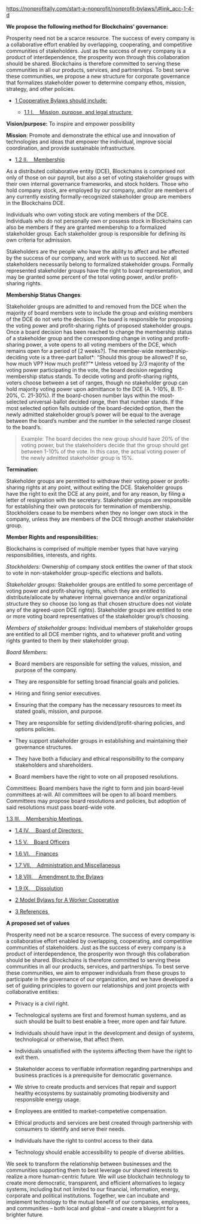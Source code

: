 https://nonprofitally.com/start-a-nonprofit/nonprofit-bylaws/\#link_acc-1-4-d

**We propose the following method for Blockchains’ governance:**

Prosperity need not be a scarce resource. The success of every company is a
collaborative effort enabled by overlapping, cooperating, and competitive
communities of stakeholders. Just as the success of every company is a product
of interdependence, the prosperity won through this collaboration should be
shared. Blockchains is therefore committed to serving these communities in all
our products, services, and partnerships. To best serve these communities, we
propose a new structure for corporate governance that formalizes stakeholder
power to determine company ethos, mission, strategy, and other policies.

-   [1 Cooperative Bylaws should
    include:](http://cultivate.coop/wiki/Cooperative_Bylaws#Cooperative_Bylaws_should_include:)

    -   [1.1 I.    Mission, purpose, and legal
        structure ](http://cultivate.coop/wiki/Cooperative_Bylaws#I..C2.A0.C2.A0.C2.A0_Mission.2C_purpose.2C_and_legal_structure.C2.A0)

**Vision/purpose:** To inspire and empower possibility

**Mission**: Promote and demonstrate the ethical use and innovation of
technologies and ideas that empower the individual, improve social coordination,
and provide sustainable infrastructure.

-   [1.2 II.   
    Membership](http://cultivate.coop/wiki/Cooperative_Bylaws#II..C2.A0.C2.A0.C2.A0_Membership)

As a distributed collaborative entity (DCE), Blockchains is comprised not only
of those on our payroll, but also a set of voting stakeholder groups with their
own internal governance frameworks, and stock holders. Those who hold company
stock, are employed by our company, and/or are members of any currently existing
formally-recognized stakeholder group are members in the Blockchains DCE.

Individuals who own voting stock are voting members of the DCE. Individuals who
do not personally own or possess stock in Blockchains can also be members if
they are granted membership to a formalized stakeholder group. Each stakeholder
group is responsible for defining its own criteria for admission.

Stakeholders are the people who have the ability to affect and be affected by
the success of our company, and work with us to succeed. Not all stakeholders
necessarily belong to formalized stakeholder groups. Formally represented
stakeholder groups have the right to board representation, and may be granted
some percent of the total voting power, and/or profit-sharing rights.

**Membership Status Changes**:

Stakeholder groups are admitted to and removed from the DCE when the majority of
board members vote to include the group and existing members of the DCE do not
veto the decision. The board is responsible for proposing the voting power and
profit-sharing rights of proposed stakeholder groups. Once a board decision has
been reached to change the membership status of a stakeholder group and the
corresponding change in voting and profit-sharing power, a vote opens to all
voting members of the DCE, which remains open for a period of [2 weeks?]. The
member-wide membership-deciding vote is a three-part ballot*: “Should this group
be allowed? If so, how much VP? How much profit?”* Unless vetoed by 2/3 majority
of the voting power participating in the vote, the board decision regarding
membership status stands. To decide voting and profit-sharing rights, voters
choose between a set of ranges, though no stakeholder group can hold majority
voting power upon admittance to the DCE (A. 1-10%, B. 11-20%, C. 21-30%). If the
board-chosen number lays within the most-selected universal-ballot decided
range, then that number stands. If the most selected option falls outside of the
board-decided option, then the newly admitted stakeholder group’s power will be
equal to the average between the board’s number and the number in the selected
range closest to the board’s.

>   Example: The board decides the new group should have 20% of the voting
>   power, but the stakeholders decide that the group should get between 1-10%
>   of the vote. In this case, the actual voting power of the newly admitted
>   stakeholder group is 15%.

**Termination**:

Stakeholder groups are permitted to withdraw their voting power or
profit-sharing rights at any point, without exiting the DCE. Stakeholder groups
have the right to exit the DCE at any point, and for any reason, by filing a
letter of resignation with the secretary. Stakeholder groups are responsible for
establishing their own protocols for termination of membership. Stockholders
cease to be members when they no longer own stock in the company, unless they
are members of the DCE through another stakeholder group.

**Member Rights and responsibilities:**

Blockchains is comprised of multiple member types that have varying
responsibilities, interests, and rights.

*Stockholders:* Ownership of company stock entitles the owner of that stock to
vote in non-stakeholder group-specific elections and ballots.

*Stakeholder groups:* Stakeholder groups are entitled to some percentage of
voting power and profit-sharing rights, which they are entitled to
distribute/allocate by whatever internal governance and/or organizational
structure they so choose (so long as that chosen structure does not violate any
of the agreed-upon DCE rights). Stakeholder groups are entitled to one or more
voting board representatives of the stakeholder group’s choosing.

*Members of stakeholder groups*: Individual members of stakeholder groups are
entitled to all DCE member rights, and to whatever profit and voting rights
granted to them by their stakeholder group.

*Board Members*:

-   Board members are responsible for setting the values, mission, and purpose
    of the company.

-   They are responsible for setting broad financial goals and policies.

-   Hiring and firing senior executives.

-   Ensuring that the company has the necessary resources to meet its stated
    goals, mission, and purpose.

-   They are responsible for setting dividend/profit-sharing policies, and
    options policies.

-   They support stakeholder groups in establishing and maintaining their
    governance structures.

-   They have both a fiduciary and ethical responsibility to the company
    stakeholders and shareholders.

-   Board members have the right to vote on all proposed resolutions.

Committees: Board members have the right to form and join board-level committees
at-will. All committees will be open to all board members. Committees may
propose board resolutions and policies, but adoption of said resolutions must
pass board-wide vote.

[1.3 III.    Membership
Meetings ](http://cultivate.coop/wiki/Cooperative_Bylaws#III..C2.A0.C2.A0.C2.A0_Membership_Meetings.C2.A0)

-   [1.4 IV.    Board of
    Directors: ](http://cultivate.coop/wiki/Cooperative_Bylaws#IV..C2.A0.C2.A0.C2.A0_Board_of_Directors:.C2.A0)

-   [1.5 V.    Board
    Officers](http://cultivate.coop/wiki/Cooperative_Bylaws#V..C2.A0.C2.A0.C2.A0_Board_Officers)

-   [1.6 VI.   
    Finances](http://cultivate.coop/wiki/Cooperative_Bylaws#VI..C2.A0.C2.A0.C2.A0_Finances)

-   [1.7 VII.    Administration and
    Miscellaneous](http://cultivate.coop/wiki/Cooperative_Bylaws#VII..C2.A0.C2.A0.C2.A0_Administration_and_Miscellaneous)

-   [1.8 VIII.    Amendment to the
    Bylaws](http://cultivate.coop/wiki/Cooperative_Bylaws#VIII..C2.A0.C2.A0.C2.A0_Amendment_to_the_Bylaws)

-   [1.9 IX.   
    Dissolution](http://cultivate.coop/wiki/Cooperative_Bylaws#IX..C2.A0.C2.A0.C2.A0_Dissolution)

-   [2 Model Bylaws for A Worker
    Cooperative](http://cultivate.coop/wiki/Cooperative_Bylaws#Model_Bylaws_for_A_Worker_Cooperative)

-   [3 References ](http://cultivate.coop/wiki/Cooperative_Bylaws#References.C2.A0)

**A proposed set of values**

Prosperity need not be a scarce resource. The success of every company is a
collaborative effort enabled by overlapping, cooperating, and competitive
communities of stakeholders. Just as the success of every company is a product
of interdependence, the prosperity won through this collaboration should be
shared. Blockchains is therefore committed to serving these communities in all
our products, services, and partnerships. To best serve these communities, we
aim to empower individuals from these groups to participate in the governance of
our organization, and we have developed a set of guiding principles to govern
our relationships and joint projects with collaborative entities:

-   Privacy is a civil right.

-   Technological systems are first and foremost human systems, and as such
    should be built to best enable a freer, more open and fair future.

-   Individuals should have input in the development and design of systems,
    technological or otherwise, that affect them.

-   Individuals unsatisfied with the systems affecting them have the right to
    exit them.

-   Stakeholder access to verifiable information regarding partnerships and
    business practices is a prerequisite for democratic governance.

-   We strive to create products and services that repair and support healthy
    ecosystems by sustainably promoting biodiversity and responsible energy
    usage.

-   Employees are entitled to market-competetive compensation.

-   Ethical products and services are best created through partnership with
    consumers to identify and serve their needs.

-   Individuals have the right to control access to their data.

-   Technology should enable accessibility to people of diverse abilities.

We seek to transform the relationship between businesses and the communities
supporting them to best leverage our shared interests to realize a more
human-centric future. We will use blockchain technology to create more
democratic, transparent, and efficient alternatives to legacy systems, including
but not limited to our financial, information, energy, corporate and political
institutions. Together, we can incubate and implement technology to the mutual
benefit of our companies, employees, and communities – both local and global –
and create a blueprint for a brighter future.
